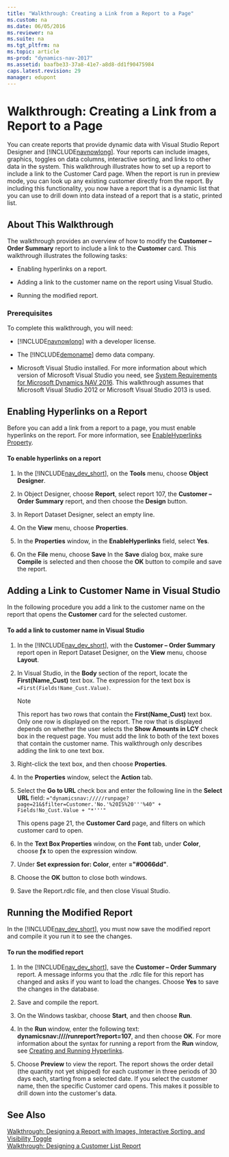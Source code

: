 ```yaml
---
title: "Walkthrough: Creating a Link from a Report to a Page"
ms.custom: na
ms.date: 06/05/2016
ms.reviewer: na
ms.suite: na
ms.tgt_pltfrm: na
ms.topic: article
ms-prod: "dynamics-nav-2017"
ms.assetid: baafbe33-37a8-41e7-a8d8-dd1f90475984
caps.latest.revision: 29
manager: edupont
---
```

# Walkthrough: Creating a Link from a Report to a Page
You can create reports that provide dynamic data with Visual Studio Report Designer and [!INCLUDE[navnowlong](includes/navnowlong_md.md)]. Your reports can include images, graphics, toggles on data columns, interactive sorting, and links to other data in the system. This walkthrough illustrates how to set up a report to include a link to the Customer Card page. When the report is run in preview mode, you can look up any existing customer directly from the report. By including this functionality, you now have a report that is a dynamic list that you can use to drill down into data instead of a report that is a static, printed list.  
  
## About This Walkthrough  
 The walkthrough provides an overview of how to modify the **Customer – Order Summary** report to include a link to the **Customer** card. This walkthrough illustrates the following tasks:  
  
-   Enabling hyperlinks on a report.  
  
-   Adding a link to the customer name on the report using Visual Studio.  
  
-   Running the modified report.  
  
### Prerequisites  
 To complete this walkthrough, you will need:  
  
-   [!INCLUDE[navnowlong](includes/navnowlong_md.md)] with a developer license.  
  
-   The [!INCLUDE[demoname](includes/demoname_md.md)] demo data company.  
  
-   Microsoft Visual Studio installed. For more information about which version of Microsoft Visual Studio you need, see [System Requirements for Microsoft Dynamics NAV 2016](System-Requirements-for-Microsoft-Dynamics-NAV-2016.md). This walkthrough assumes that Microsoft Visual Studio 2012 or Microsoft Visual Studio 2013 is used.  
  
## Enabling Hyperlinks on a Report  
 Before you can add a link from a report to a page, you must enable hyperlinks on the report. For more information, see [EnableHyperlinks Property](EnableHyperlinks-Property.md).  
  
#### To enable hyperlinks on a report  
  
1.  In the [!INCLUDE[nav_dev_short](includes/nav_dev_short_md.md)], on the **Tools** menu, choose **Object Designer**.  
  
2.  In Object Designer, choose **Report**, select report 107, the **Customer – Order Summary** report, and then choose the **Design** button.  
  
3.  In Report Dataset Designer, select an empty line.  
  
4.  On the **View** menu, choose **Properties**.  
  
5.  In the **Properties** window, in the **EnableHyperlinks** field, select **Yes**.  
  
6.  On the **File** menu, choose **Save** In the **Save** dialog box, make sure **Compile** is selected and then choose the **OK** button to compile and save the report.  
  
## Adding a Link to Customer Name in Visual Studio  
 In the following procedure you add a link to the customer name on the report that opens the **Customer** card for the selected customer.  
  
#### To add a link to customer name in Visual Studio  
  
1.  In the [!INCLUDE[nav_dev_short](includes/nav_dev_short_md.md)], with the **Customer – Order Summary** report open in Report Dataset Designer, on the **View** menu, choose **Layout**.  
  
2.  In Visual Studio, in the **Body** section of the report, locate the **First\(Name\_Cust\)** text box. The expression for the text box is `=First(Fields!Name_Cust.Value)`.  
  
    > [!NOTE]  
    >  This report has two rows that contain the **First\(Name\_Cust\)** text box. Only one row is displayed on the report. The row that is displayed depends on whether the user selects the **Show Amounts in LCY** check box in the request page. You must add the link to both of the text boxes that contain the customer name. This walkthrough only describes adding the link to one text box.  
  
3.  Right\-click the text box, and then choose **Properties**.  
  
4.  In the **Properties** window, select the **Action** tab.  
  
5.  Select the **Go to URL** check box and enter the following line in the **Select URL** field: `="dynamicsnav://///runpage?page=21&$filter=Customer.'No.'%20IS%20'''%40" + Fields!No_Cust.Value + "*'''"`  
  
     This opens page 21, the **Customer Card** page, and filters on which customer card to open.  
  
6.  In the **Text Box Properties** window, on the **Font** tab, under **Color**, choose **ƒx** to open the expression window.  
  
7.  Under **Set expression for: Color**, enter **\="\#0066dd"**.  
  
8.  Choose the **OK** button to close both windows.  
  
9. Save the Report.rdlc file, and then close Visual Studio.  
  
## Running the Modified Report  
 In the [!INCLUDE[nav_dev_short](includes/nav_dev_short_md.md)], you must now save the modified report and compile it you run it to see the changes.  
  
#### To run the modified report  
  
1.  In the [!INCLUDE[nav_dev_short](includes/nav_dev_short_md.md)], save the **Customer – Order Summary** report. A message informs you that the .rdlc file for this report has changed and asks if you want to load the changes. Choose **Yes** to save the changes in the database.  
  
2.  Save and compile the report.  
  
3.  On the Windows taskbar, choose **Start**, and then choose **Run**.  
  
4.  In the **Run** window, enter the following text: **dynamicsnav:\/\/\/\/runreport?report\=107**, and then choose **OK**. For more information about the syntax for running a report from the **Run** window, see [Creating and Running Hyperlinks](Creating-and-Running-Hyperlinks.md).  
  
5.  Choose **Preview** to view the report. The report shows the order detail \(the quantity not yet shipped\) for each customer in three periods of 30 days each, starting from a selected date. If you select the customer name, then the specific Customer card opens. This makes it possible to drill down into the customer's data.  
  
## See Also  
 [Walkthrough: Designing a Report with Images, Interactive Sorting, and Visibility Toggle](../Topic/Walkthrough:%20Designing%20a%20Report%20with%20Images,%20Interactive%20Sorting,%20and%20Visibility%20Toggle.md)   
 [Walkthrough: Designing a Customer List Report](../Topic/Walkthrough:%20Designing%20a%20Customer%20List%20Report.md)
